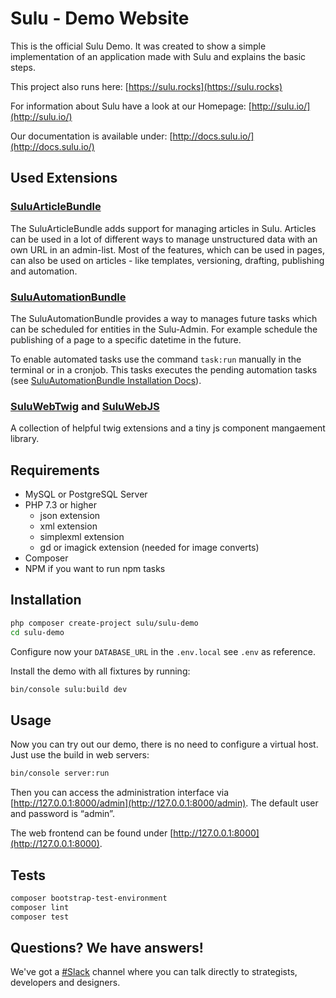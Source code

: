 # Sulu - Demo Website

This is the official Sulu Demo. It was created to show a simple implementation of an application made 
with Sulu and explains the basic steps.

This project also runs here: [https://sulu.rocks](https://sulu.rocks)

For information about Sulu have a look at our Homepage:
[http://sulu.io/](http://sulu.io/)

Our documentation is available under:
[http://docs.sulu.io/](http://docs.sulu.io/)

## Used Extensions

### [SuluArticleBundle](https://github.com/sulu/SuluArticleBundle)

The SuluArticleBundle adds support for managing articles in Sulu. Articles can be used in a lot of different ways to manage unstructured data with an own URL in an admin-list.
Most of the features, which can be used in pages, can also be used on articles - like templates, versioning, drafting, publishing and automation.

### [SuluAutomationBundle](https://github.com/sulu/SuluAutomationBundle)

The SuluAutomationBundle provides a way to manages future tasks which can be scheduled for entities in the Sulu-Admin. For example schedule the publishing of a page to a specific datetime in the future.

To enable automated tasks use the command ``task:run`` manually in the terminal or in a cronjob. This tasks executes the
pending automation tasks (see [SuluAutomationBundle Installation Docs](https://github.com/sulu/SuluAutomationBundle/blob/master/Resources/doc/installation.md)).

### [SuluWebTwig](https://github.com/sulu/web-twig) and [SuluWebJS](https://github.com/sulu/web-js)

A collection of helpful twig extensions and a tiny js component mangaement library.

## Requirements

* MySQL or PostgreSQL Server
* PHP 7.3 or higher
    - json extension
    - xml extension
    - simplexml extension
    - gd or imagick extension (needed for image converts)
* Composer
* NPM if you want to run npm tasks

## Installation

```bash
php composer create-project sulu/sulu-demo
cd sulu-demo
```

Configure now your `DATABASE_URL` in the `.env.local` see `.env` as reference.

Install the demo with all fixtures by running:

```bash
bin/console sulu:build dev
```

## Usage

Now you can try out our demo, there is no need to configure a virtual host. Just use the build in web servers:

```bash
bin/console server:run
```

Then you can access the administration interface via [http://127.0.0.1:8000/admin](http://127.0.0.1:8000/admin). The default user and password is “admin”.

The web frontend can be found under [http://127.0.0.1:8000](http://127.0.0.1:8000).

## Tests

```bash
composer bootstrap-test-environment
composer lint
composer test
```

## Questions? We have answers!

We've got a [#Slack](https://sulu.io/community#chat) channel where you can talk directly to strategists, developers and designers.
